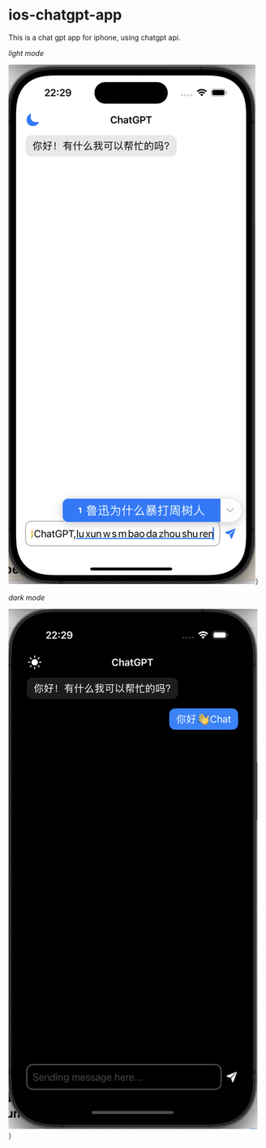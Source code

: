 # ios-chatgpt-app
This is a chat gpt app for iphone, using chatgpt api.

*light mode*

![image](https://github.com/zhuolhc/ios-chatgpt-app/blob/main/%E6%88%AA%E5%B1%8F2024-09-13%2022.29.39.png?raw=true)）

*dark mode*

![image](https://github.com/zhuolhc/ios-chatgpt-app/blob/main/%E6%88%AA%E5%B1%8F2024-09-13%2022.29.58.png?raw=true)）

